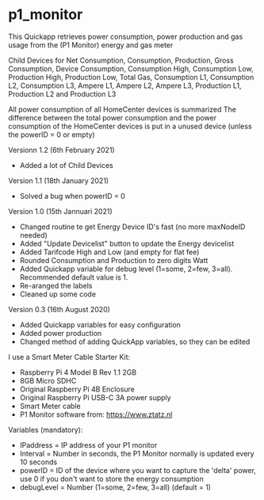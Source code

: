 # p1_monitor

This Quickapp retrieves power consumption, power production and gas usage from the (P1 Monitor) energy and gas meter 

Child Devices for Net Consumption, Consumption, Production, Gross Consumption, Device Consumption, Consumption High, Consumption Low, Production High, Production Low, Total Gas, Consumption L1, Consumption L2, Consumption L3, Ampere L1, Ampere L2, Ampere L3, Production L1, Production L2 and Production L3

All power consumption of all HomeCenter devices is summarized
The difference between the total power consumption and the power consumption of the HomeCenter devices is put in a unused device (unless the powerID = 0 or empty)

Versionn 1.2 (6th February 2021)
- Added a lot of Child Devices

Version 1.1 (18th January 2021)
- Solved a bug when powerID = 0

Version 1.0 (15th Jannuari 2021)
- Changed routine te get Energy Device ID's fast (no more maxNodeID needed)
- Added "Update Devicelist" button to update the Energy devicelist
- Added Tarifcode High and Low (and empty for flat fee)
- Rounded Consumption and Production to zero digits Watt
- Added Quickapp variable for debug level (1=some, 2=few, 3=all). Recommended default value is 1. 
- Re-aranged the labels
- Cleaned up some code

Version 0.3 (16th August 2020)
- Added Quickapp variables for easy configuration
- Added power production
- Changed method of adding QuickApp variables, so they can be edited

I use a Smart Meter Cable Starter Kit:
- Raspberry Pi 4 Model B Rev 1.1 2GB
- 8GB Micro SDHC
- Original Raspberry Pi 4B Enclosure
- Original Raspberry Pi USB-C 3A power supply
- Smart Meter cable
- P1 Monitor software from: https://www.ztatz.nl

Variables (mandatory): 
- IPaddress = IP address of your P1 monitor
- Interval = Number in seconds, the P1 Monitor normally is updated every 10 seconds
- powerID = ID of the device where you want to capture the 'delta' power, use 0 if you don't want to store the energy consumption
- debugLevel = Number (1=some, 2=few, 3=all) (default = 1)
